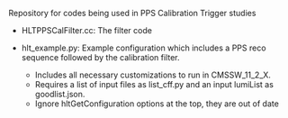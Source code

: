 Repository for codes being used in PPS Calibration Trigger studies

- HLTPPSCalFilter.cc: The filter code

- hlt_example.py: Example configuration which includes a PPS reco sequence followed by the calibration filter. 
  - Includes all necessary customizations to run in CMSSW_11_2_X. 
  - Requires a list of input files as list_cff.py and an input lumiList as goodlist.json. 
  - Ignore hltGetConfiguration options at the top, they are out of date
